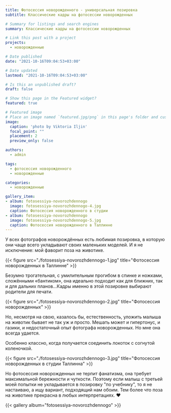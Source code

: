```yaml
---
title: Фотосессия новорожденного - универсальная позировка
subtitle: Классические кадры на фотосессии новорожденных

# Summary for listings and search engines
summary: Классические кадры на фотосессии новорожденных

# Link this post with a project
projects: 
  - новорожденные

# Date published
date: "2021-10-16T09:04:53+03:00"

# Date updated
lastmod: "2021-10-16T09:04:53+03:00"

# Is this an unpublished draft?
draft: false

# Show this page in the Featured widget?
featured: true

# Featured image
# Place an image named `featured.jpg/png` in this page's folder and customize its options here.
image:
  caption: 'photo by Viktoria Iljin'
  focal_point: ""
  placement: 2
  preview_only: false

authors:
  - admin

tags:
  - фотосессия новорожденного
  - новорожденные

categories:
  - новорожденные

gallery_item:
- album: fotosessiya-novorozhdennogo
  image: fotosessiya-novorozhdennogo-4.jpg
  caption: Фотосессия новорожденного в студии 
- album: fotosessiya-novorozhdennogo
  image: fotosessiya-novorozhdennogo-5.jpg
  caption: Фотосессия новорожденного в Таллинне
---
```

У всех фотографов новорождённых есть любимая позировка, в которую они чаще всего укладывают своих маленьких моделей. 
И я не исключение: мой фаворит поза на животике. 

{{< figure src="./fotosessiya-novorozhdennogo-1.jpg" title="Фотосессия новорожденных в Таллинне" >}}

Безумно трогательная, с умилительным прогибом в спинке и ножками, сложёнными «бантиком», она идеально подходит как для ближних, так и для дальних планов...Кадры именно в этой позировке выбирают родители для печати.

{{< figure src="./fotosessiya-novorozhdennogo-2.jpg" title="Фотосессия новорожденных" >}}

Но, несмотря на свою, казалось бы, естественность, уложить малыша на животик бывает не так уж и просто. Мешать может и гипертонус, и газики, и недостаточный опыт фотографа новорожденных.
Но мне она всегда удается.

Особенно классно, когда получается соединить локоток с согнутой коленочкой.

{{< figure src="./fotosessiya-novorozhdennogo-3.jpg" title="Фотосессия новорожденных в студии Таллинна" >}}

Но фотосессия новорожденных не терпит фанатизма, она требует максимальной бережности и чуткости. Поэтому если малыш с третьей моей попытки не укладывается в позировку "по учебнику", то я не настаиваю, а ищу вариант, подходящий нам обоим. Тем более что поза на животике прекрасна в любых интерпретациях. ♥️

{{< gallery album="fotosessiya-novorozhdennogo" >}}
